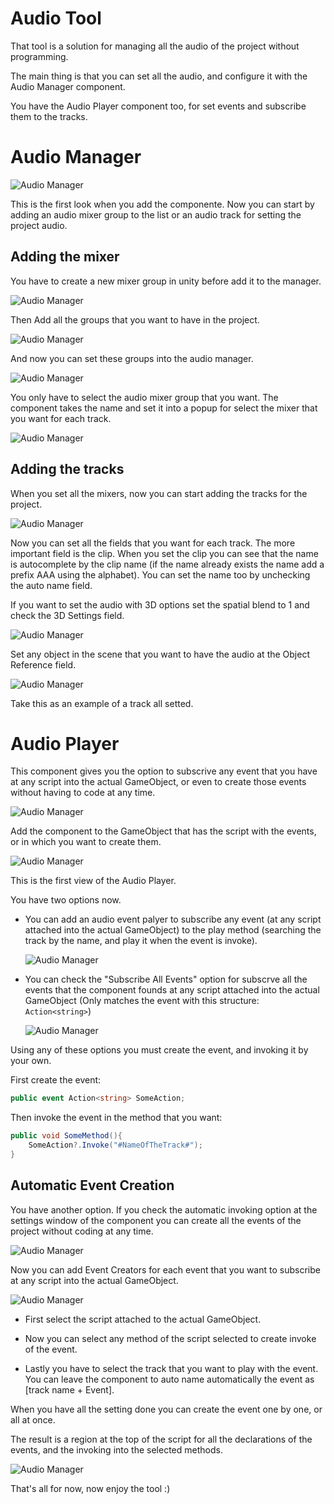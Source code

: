 # Audio Tool
That tool is a solution for managing all the audio of the project without programming.<br>

The main thing is that you can set all the audio, and configure it with the Audio Manager component.<br>

You have the Audio Player component too, for set events and subscribe them to the tracks.

# Audio Manager

![Audio Manager](Resources/AudioManager_Intro.png)

This is the first look when you add the componente. Now you can start by adding an audio mixer group to the list or an audio track for setting the project audio.

## Adding the mixer

You have to create a new mixer group in unity before add it to the manager.

![Audio Manager](Resources\NewAudioMixer.png)


Then Add all the groups that you want to have in the project.

![Audio Manager](Resources\MixerConfig.png) 


And now you can set these groups into the audio manager.

![Audio Manager](Resources\SetMixerList.png)


You only have to select the audio mixer group that you want. 
The component takes the name and set it into a popup for select the mixer that you want for each track.

![Audio Manager](Resources\ConfigureMixerList.png)


## Adding the tracks

When you set all the mixers, now you can start adding the tracks for the project.


![Audio Manager](Resources\TrackSetting.png)


Now you can set all the fields that you want for each track. 
The more important field is the clip.
When you set the clip you can see that the name is autocomplete by the clip name (if the name already exists the name add a prefix AAA using the alphabet).
You can set the name too by unchecking the auto name field.

If you want to set the audio with 3D options set the spatial blend to 1 and check the 3D Settings field.

![Audio Manager](Resources\3DsettingsOptions.png)


Set any object in the scene that you want to have the audio at the Object Reference field.



![Audio Manager](Resources\TrackSetted.png)

Take this as an example of a track all setted.

# Audio Player

This component gives you the option to subscrive any event that you have at any script into the actual GameObject, or even to create those events without having to code at any time.

![Audio Manager](Resources\AddComponentAudioPlayer.png)

Add the component to the GameObject that has the script with the events, or in which you want to create them.

![Audio Manager](Resources\AudioPlayerFirstView.png)

This is the first view of the Audio Player.

You have two options now. 

 - You can add an audio event palyer to subscribe any event (at any script   attached into the actual GameObject) to the play method (searching the track by the name, and play it when the event is invoke).

   ![Audio Manager](Resources\AudioPlayerSubscribeEvent.png)

 - You can check the "Subscribe All Events" option for subscrve all the events that the component founds at any script attached into the actual GameObject (Only matches the event with this structure: ``` Action<string> ```)

   ![Audio Manager](Resources\AudioPlayerSubscribeAllEvents.png)


 Using any of these options you must create the event, and invoking it by your own.

First create the event:
``` C#
public event Action<string> SomeAction;
```

Then invoke the event in the method that you want:
``` C#
public void SomeMethod(){
    SomeAction?.Invoke("#NameOfTheTrack#");
}
```

## Automatic Event Creation

You have another option. If you check the automatic invoking option at the settings window of the component you can create all the events of the project without coding at any time.


![Audio Manager](Resources\Settings.png)

Now you can add Event Creators for each event that you want to subscribe at any script into the actual GameObject.

![Audio Manager](Resources\EventCreator.png)

- First select the script attached to the actual GameObject.

- Now you can select any method of the script selected to create invoke of the event.

- Lastly you have to select the track that you want to play with the event. You can leave the component to auto name automatically the event as [track name + Event].

When you have all the setting done you can create the event one by one, or all at once.

The result is a region at the top of the script for all the declarations of the events, and the invoking into the selected methods.


![Audio Manager](Resources\ExampleScript.png)



That's all for now, now enjoy the tool :)
